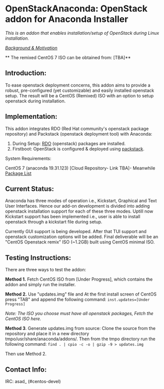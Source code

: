# OpenStackAnaconda: OpenStack addon for Anaconda Installer

*This is an addon that enables installation/setup of OpenStack during Linux installation.*

[*Background & Motivation*](http://seven.centos.org/2015/07/cloud-in-a-box-centos-openstack-remix/)

** The remixed CentOS 7 ISO can be obtained from: [TBA]**

## Introduction:

To ease openstack deployment concerns, this addon aims to provide a robust, pre-configured (yet customizable) and easily installed openstack setup. The result will be a CentOS (Remixed) ISO
with an option to setup openstack during installation. 

## Implementation:

This addon integrates RDO (Red Hat community's openstack package repository) and Packstack (openstack deployment tool) with Anaconda:

1. During Setup: [RDO](https://www.rdoproject.org/Main_Page) (openstack) packages are installed.
2. Firstboot: OpenStack is configured & deployed using [packstack](https://wiki.openstack.org/wiki/Packstack).

System Requirements:

CentOS 7 (anaconda 19.31.123)
[Cloud Repository- Link TBA]- Meanwhile [Package List](../blob/master/PackageList.md)


## Current Status:

Anaconda has three modes of operation i.e., Kickstart, Graphical and Text User Interfaces. Hence our add-on development is divided into adding openstack installation support for each of these three modes. 
Uptill now Kickstart support has been implemented i.e., user is able to install openstack through a kickstart file during setup.

Currently GUI support is being developed. After that TUI support and openstack customization options will be added.
Final deliverable will be an "CentOS Openstack remix" ISO (~1.2GB) built using CentOS minimal ISO.

## Testing Instructions:
There are three ways to test the addon:

**Method 1.** Fetch CentOS ISO from [Under Progress], which contains the addon and simply run the installer.

**Method 2.** Use "updates.img" file and At the first install screen of CentOS press "TAB" and append the following command: `inst.updates=[Under Progress]`

*Note: The ISO you choose must have all openstack packages, Fetch the CentOS ISO here.*

**Method 3**. Generate updates.img from source: Clone the source from the repository and place it in a new directory tmpo/usr/share/anaconda/addons/. Then from the tmpo directory run the following command:
`find . | cpio -c -o | gzip -9 > updates.img`

Then use Method 2.
 
## Contact Info:
IRC: asad_ (#centos-devel)

 

 
